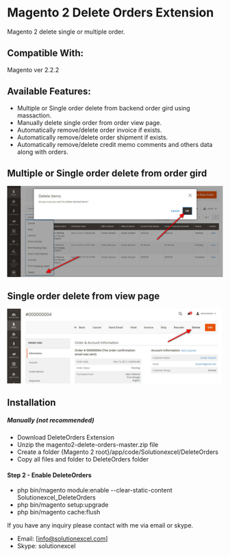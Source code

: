 # Magento 2 Delete Orders Extension
Magento 2 delete single or multiple order.

## Compatible With:
Magento ver 2.2.2

## Available Features:
* Multiple or Single order delete from backend order gird using massaction.
* Manually delete single order from order view page.
* Automatically remove/delete order invoice if exists.
* Automatically remove/delete order shipment if exists.
* Automatically remove/delete credit memo comments and others data along with orders.

## Multiple or Single order delete from order gird
[![massaction](massaction.jpg)](/uri)

## Single order delete from view page
[![massaction](dofview.jpg)](/uri)

## Installation
##### Manually (not recommended)
 * Download DeleteOrders Extension
 * Unzip the magento2-delete-orders-master.zip file
 * Create a folder {Magento 2 root}/app/code/Solutionexcel/DeleteOrders
 * Copy all files and folder to DeleteOrders folder

#### Step 2 - Enable DeleteOrders
 * php bin/magento module:enable --clear-static-content Solutionexcel_DeleteOrders
 * php bin/magento setup:upgrade
 * php bin/magento cache:flush

If you have any inquiry please contact with me via email or skype.
* Email: [info@solutionexcel.com]
* Skype: solutionexcel
